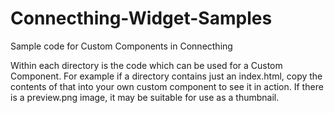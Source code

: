 # Connecthing-Widget-Samples
Sample code for Custom Components in Connecthing

Within each directory is the code which can be used for a Custom Component. For example if a directory contains just an index.html, copy the contents of that into your own custom component to see it in action. If there is a preview.png image, it may be suitable for use as a thumbnail.


